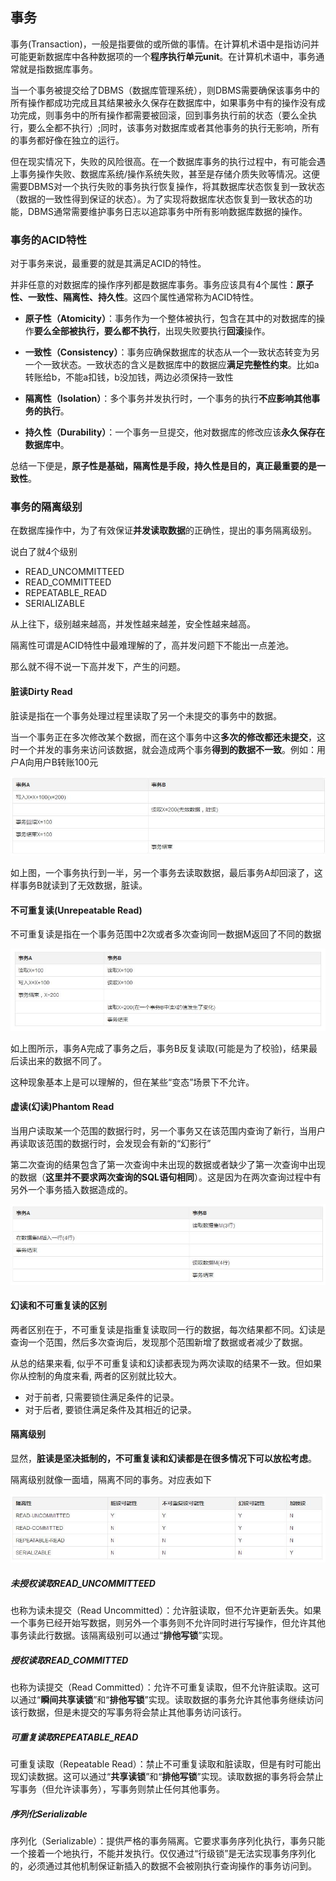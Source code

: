 ## 事务
事务(Transaction)，一般是指要做的或所做的事情。在计算机术语中是指访问并可能更新数据库中各种数据项的一个**程序执行单元unit**。在计算机术语中，事务通常就是指数据库事务。

当一个事务被提交给了DBMS（数据库管理系统），则DBMS需要确保该事务中的所有操作都成功完成且其结果被永久保存在数据库中，如果事务中有的操作没有成功完成，则事务中的所有操作都需要被回滚，回到事务执行前的状态（要么全执行，要么全都不执行）;同时，该事务对数据库或者其他事务的执行无影响，所有的事务都好像在独立的运行。

但在现实情况下，失败的风险很高。在一个数据库事务的执行过程中，有可能会遇上事务操作失败、数据库系统/操作系统失败，甚至是存储介质失败等情况。这便需要DBMS对一个执行失败的事务执行恢复操作，将其数据库状态恢复到一致状态（数据的一致性得到保证的状态）。为了实现将数据库状态恢复到一致状态的功能，DBMS通常需要维护事务日志以追踪事务中所有影响数据库数据的操作。

### 事务的ACID特性
对于事务来说，最重要的就是其满足ACID的特性。

并非任意的对数据库的操作序列都是数据库事务。事务应该具有4个属性：**原子性、一致性、隔离性、持久性**。这四个属性通常称为ACID特性。

 - **原子性（Atomicity）**：事务作为一个整体被执行，包含在其中的对数据库的操作**要么全部被执行，要么都不执行**，出现失败要执行**回滚**操作。

 - **一致性（Consistency）**：事务应确保数据库的状态从一个一致状态转变为另一个一致状态。一致状态的含义是数据库中的数据应**满足完整性约束**。比如a转账给b，不能a扣钱，b没加钱，两边必须保持一致性

 - **隔离性（Isolation）**：多个事务并发执行时，一个事务的执行**不应影响其他事务的执行**。

 - **持久性（Durability）**：一个事务一旦提交，他对数据库的修改应该**永久保存在数据库中**。


总结一下便是，**原子性是基础，隔离性是手段，持久性是目的，真正最重要的是一致性**。


### 事务的隔离级别
在数据库操作中，为了有效保证**并发读取数据**的正确性，提出的事务隔离级别。

说白了就4个级别

 - READ_UNCOMMITTEED
 - READ_COMMITTEED
 - REPEATABLE_READ
 - SERIALIZABLE

从上往下，级别越来越高，并发性越来越差，安全性越来越高。

隔离性可谓是ACID特性中最难理解的了，高并发问题下不能出一点差池。

那么就不得不说一下高并发下，产生的问题。

#### 脏读Dirty Read
脏读是指在一个事务处理过程里读取了另一个未提交的事务中的数据。

当一个事务正在多次修改某个数据，而在这个事务中这**多次的修改都还未提交**，这时一个并发的事务来访问该数据，就会造成两个事务**得到的数据不一致**。例如：用户A向用户B转账100元

![](image/transaction0.jpg)

如上图，一个事务执行到一半，另一个事务去读取数据，最后事务A却回滚了，这样事务B就读到了无效数据，脏读。

#### 不可重复读(Unrepeatable Read)
不可重复读是指在一个事务范围中2次或者多次查询同一数据M返回了不同的数据

![](image/transaction1.jpg)

如上图所示，事务A完成了事务之后，事务B反复读取(可能是为了校验)，结果最后读出来的数据不同了。

这种现象基本上是可以理解的，但在某些“变态”场景下不允许。

#### 虚读(幻读)Phantom Read
当用户读取某一个范围的数据行时，另一个事务又在该范围内查询了新行，当用户再读取该范围的数据行时，会发现会有新的“幻影行”

第二次查询的结果包含了第一次查询中未出现的数据或者缺少了第一次查询中出现的数据（**这里并不要求两次查询的SQL语句相同**）。这是因为在两次查询过程中有另外一个事务插入数据造成的。

![](image/transaction2.jpg)

#### 幻读和不可重复读的区别
两者区别在于，不可重复读是指重复读取同一行的数据，每次结果都不同。幻读是查询一个范围，然后多次查询后，发现那个范围新增了数据或者减少了数据。

从总的结果来看, 似乎不可重复读和幻读都表现为两次读取的结果不一致。但如果你从控制的角度来看, 两者的区别就比较大。

 - 对于前者, 只需要锁住满足条件的记录。
 - 对于后者, 要锁住满足条件及其相近的记录。

#### 隔离级别
显然，**脏读是坚决抵制的，不可重复读和幻读都是在很多情况下可以放松考虑**。

隔离级别就像一面墙，隔离不同的事务。对应表如下

![](image/transaction3.jpg)

##### 未授权读取READ_UNCOMMITTEED
也称为读未提交（Read Uncommitted）：允许脏读取，但不允许更新丢失。如果一个事务已经开始写数据，则另外一个事务则不允许同时进行写操作，但允许其他事务读此行数据。该隔离级别可以通过“**排他写锁**”实现。

##### 授权读取READ_COMMITTED
也称为读提交（Read Committed）：允许不可重复读取，但不允许脏读取。这可以通过“**瞬间共享读锁**”和“**排他写锁**”实现。读取数据的事务允许其他事务继续访问该行数据，但是未提交的写事务将会禁止其他事务访问该行。

##### 可重复读取REPEATABLE_READ
可重复读取（Repeatable Read）：禁止不可重复读取和脏读取，但是有时可能出现幻读数据。这可以通过“**共享读锁**”和“**排他写锁**”实现。读取数据的事务将会禁止写事务（但允许读事务），写事务则禁止任何其他事务。

##### 序列化Serializable
序列化（Serializable）：提供严格的事务隔离。它要求事务序列化执行，事务只能一个接着一个地执行，不能并发执行。仅仅通过“行级锁”是无法实现事务序列化的，必须通过其他机制保证新插入的数据不会被刚执行查询操作的事务访问到。
